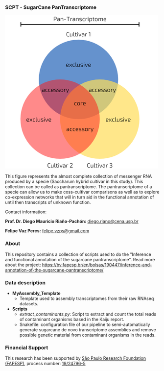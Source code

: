 ### SCPT - SugarCane PanTranscriptome

![Pan-Transcriptome](/images/CREATIVE.png)

This figure represents the almost complete collection of messenger RNA produced by a specie (Saccharum hybrid cultivar in this study). This collection can be called as pantranscriptome. The pantranscriptome of a specie can allow us to make coss-cultivar comparisons as well as to explore co-expression networks that will in turn aid in the functional annotation of until then transcripts of unknown function.

Contact information:

**Prof. Dr. Diego Mauricio Riaño-Pachón:** diego.riano@cena.usp.br  

**Felipe Vaz Peres:** felipe.vzps@gmail.com

### About
This repository contains a collection of scripts used to do the "Inference and functional annotation of the sugarcane pantranscriptome". Read more about the project: https://bv.fapesp.br/en/bolsas/190447/inference-and-annotation-of-the-sugarcane-pantranscriptome/

### Data description
* **MyAssembly_Template**
  * Template used to assembly transcriptomes from their raw RNAseq datasets.
* **Scripts**
  * *extract_contaminants.py*: Script to extract and count the total reads of contaminant organisms based in the Kaiju report.
  * Snakefile: configuration file of our pipeline to semi-automatically generate sugarcane de novo transcriptome assemblies and remove possible genetic material from contaminant organisms in the reads. 


### Financial Support
This research has been supported by [São Paulo Research Foundation (FAPESP)](http://www.fapesp.br/en/), process number: [19/24796-5](https://bv.fapesp.br/en/bolsas/190447/inference-and-annotation-of-the-sugarcane-pantranscriptome/)
